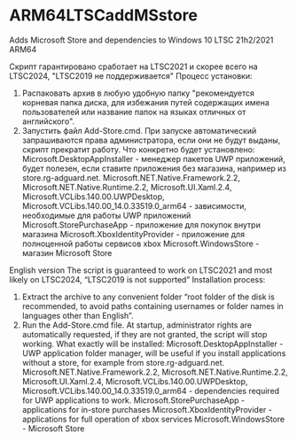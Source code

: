 # ARM64LTSCaddMSstore
Adds Microsoft Store and dependencies to Windows 10 LTSC 21h2/2021 ARM64

Скрипт гарантировано сработает на LTSC2021 и скорее всего на LTSC2024, "LTSC2019 не поддерживается"
Процесс установки:
1. Распаковать архив в любую удобную папку "рекомендуется корневая папка диска, для избежания путей содержащих имена пользователей или название папок на языках отличных от английского".
2. Запустить файл Add-Store.cmd. При запуске автоматический запрашиваются права администратора, если они не будут выданы, скрипт прекратит работу.
Что конкретно будет установлено:
Microsoft.DesktopAppInstaller - менеджер пакетов UWP приложений, будет полезен, если ставите приложения без магазина, например из store.rg-adguard.net.
Microsoft.NET.Native.Framework.2.2, Microsoft.NET.Native.Runtime.2.2, Microsoft.UI.Xaml.2.4, Microsoft.VCLibs.140.00.UWPDesktop, Microsoft.VCLibs.140.00_14.0.33519.0_arm64  - зависимости, необходимые для работы UWP приложений
Microsoft.StorePurchaseApp - приложение для покупок внутри магазина
Microsoft.XboxIdentityProvider - приложение для полноценной работы сервисов xbox
Microsoft.WindowsStore - магазин Microsoft Store

English version
The script is guaranteed to work on LTSC2021 and most likely on LTSC2024, “LTSC2019 is not supported”
Installation process:
1. Extract the archive to any convenient folder “root folder of the disk is recommended, to avoid paths containing usernames or folder names in languages other than English”.
2. Run the Add-Store.cmd file. At startup, administrator rights are automatically requested, if they are not granted, the script will stop working.
What exactly will be installed:
Microsoft.DesktopAppInstaller - UWP application folder manager, will be useful if you install applications without a store, for example from store.rg-adguard.net.
Microsoft.NET.Native.Framework.2.2, Microsoft.NET.Native.Runtime.2.2, Microsoft.UI.Xaml.2.4, Microsoft.VCLibs.140.00.UWPDesktop, Microsoft.VCLibs.140.00_14.0.33519.0_arm64 - dependencies required for UWP applications to work.
Microsoft.StorePurchaseApp - applications for in-store purchases
Microsoft.XboxIdentityProvider - applications for full operation of xbox services
Microsoft.WindowsStore - Microsoft Store
